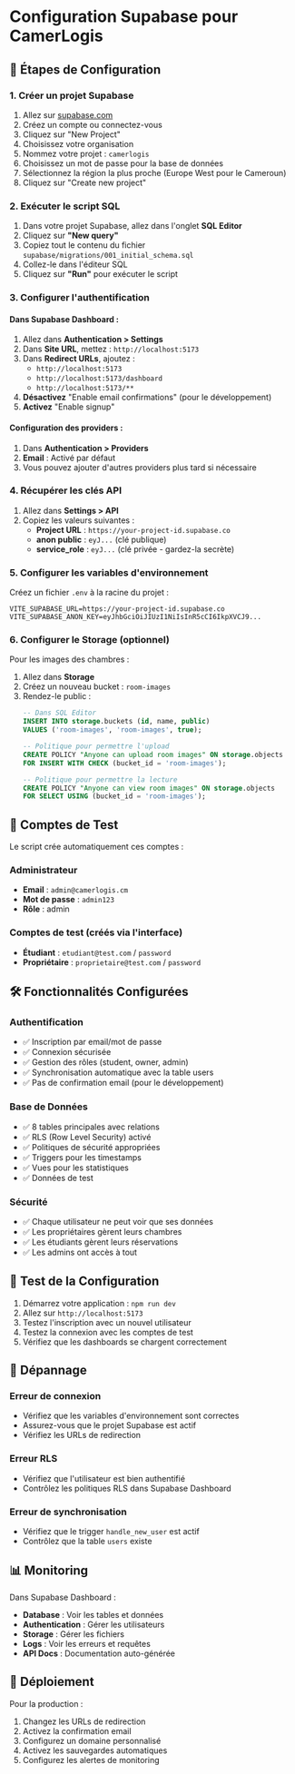 # Configuration Supabase pour CamerLogis

## 🚀 Étapes de Configuration

### 1. Créer un projet Supabase

1. Allez sur [supabase.com](https://supabase.com)
2. Créez un compte ou connectez-vous
3. Cliquez sur "New Project"
4. Choisissez votre organisation
5. Nommez votre projet : `camerlogis`
6. Choisissez un mot de passe pour la base de données
7. Sélectionnez la région la plus proche (Europe West pour le Cameroun)
8. Cliquez sur "Create new project"

### 2. Exécuter le script SQL

1. Dans votre projet Supabase, allez dans l'onglet **SQL Editor**
2. Cliquez sur **"New query"**
3. Copiez tout le contenu du fichier `supabase/migrations/001_initial_schema.sql`
4. Collez-le dans l'éditeur SQL
5. Cliquez sur **"Run"** pour exécuter le script

### 3. Configurer l'authentification

#### Dans Supabase Dashboard :

1. Allez dans **Authentication > Settings**
2. Dans **Site URL**, mettez : `http://localhost:5173`
3. Dans **Redirect URLs**, ajoutez :
   - `http://localhost:5173`
   - `http://localhost:5173/dashboard`
   - `http://localhost:5173/**`
4. **Désactivez** "Enable email confirmations" (pour le développement)
5. **Activez** "Enable signup"

#### Configuration des providers :

1. Dans **Authentication > Providers**
2. **Email** : Activé par défaut
3. Vous pouvez ajouter d'autres providers plus tard si nécessaire

### 4. Récupérer les clés API

1. Allez dans **Settings > API**
2. Copiez les valeurs suivantes :
   - **Project URL** : `https://your-project-id.supabase.co`
   - **anon public** : `eyJ...` (clé publique)
   - **service_role** : `eyJ...` (clé privée - gardez-la secrète)

### 5. Configurer les variables d'environnement

Créez un fichier `.env` à la racine du projet :

```env
VITE_SUPABASE_URL=https://your-project-id.supabase.co
VITE_SUPABASE_ANON_KEY=eyJhbGciOiJIUzI1NiIsInR5cCI6IkpXVCJ9...
```

### 6. Configurer le Storage (optionnel)

Pour les images des chambres :

1. Allez dans **Storage**
2. Créez un nouveau bucket : `room-images`
3. Rendez-le public :
   ```sql
   -- Dans SQL Editor
   INSERT INTO storage.buckets (id, name, public) 
   VALUES ('room-images', 'room-images', true);
   
   -- Politique pour permettre l'upload
   CREATE POLICY "Anyone can upload room images" ON storage.objects
   FOR INSERT WITH CHECK (bucket_id = 'room-images');
   
   -- Politique pour permettre la lecture
   CREATE POLICY "Anyone can view room images" ON storage.objects
   FOR SELECT USING (bucket_id = 'room-images');
   ```

## 🔐 Comptes de Test

Le script crée automatiquement ces comptes :

### Administrateur
- **Email** : `admin@camerlogis.cm`
- **Mot de passe** : `admin123`
- **Rôle** : admin

### Comptes de test (créés via l'interface)
- **Étudiant** : `etudiant@test.com` / `password`
- **Propriétaire** : `proprietaire@test.com` / `password`

## 🛠️ Fonctionnalités Configurées

### Authentification
- ✅ Inscription par email/mot de passe
- ✅ Connexion sécurisée
- ✅ Gestion des rôles (student, owner, admin)
- ✅ Synchronisation automatique avec la table users
- ✅ Pas de confirmation email (pour le développement)

### Base de Données
- ✅ 8 tables principales avec relations
- ✅ RLS (Row Level Security) activé
- ✅ Politiques de sécurité appropriées
- ✅ Triggers pour les timestamps
- ✅ Vues pour les statistiques
- ✅ Données de test

### Sécurité
- ✅ Chaque utilisateur ne peut voir que ses données
- ✅ Les propriétaires gèrent leurs chambres
- ✅ Les étudiants gèrent leurs réservations
- ✅ Les admins ont accès à tout

## 🧪 Test de la Configuration

1. Démarrez votre application : `npm run dev`
2. Allez sur `http://localhost:5173`
3. Testez l'inscription avec un nouvel utilisateur
4. Testez la connexion avec les comptes de test
5. Vérifiez que les dashboards se chargent correctement

## 🔧 Dépannage

### Erreur de connexion
- Vérifiez que les variables d'environnement sont correctes
- Assurez-vous que le projet Supabase est actif
- Vérifiez les URLs de redirection

### Erreur RLS
- Vérifiez que l'utilisateur est bien authentifié
- Contrôlez les politiques RLS dans Supabase Dashboard

### Erreur de synchronisation
- Vérifiez que le trigger `handle_new_user` est actif
- Contrôlez que la table `users` existe

## 📊 Monitoring

Dans Supabase Dashboard :
- **Database** : Voir les tables et données
- **Authentication** : Gérer les utilisateurs
- **Storage** : Gérer les fichiers
- **Logs** : Voir les erreurs et requêtes
- **API Docs** : Documentation auto-générée

## 🚀 Déploiement

Pour la production :
1. Changez les URLs de redirection
2. Activez la confirmation email
3. Configurez un domaine personnalisé
4. Activez les sauvegardes automatiques
5. Configurez les alertes de monitoring